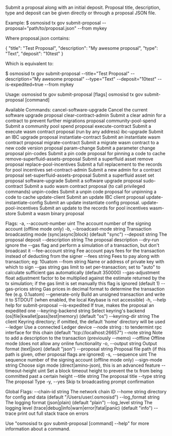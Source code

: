Submit a proposal along with an initial deposit.
Proposal title, description, type and deposit can be given directly or through a proposal JSON file.

Example:
$ osmosisd tx gov submit-proposal --proposal="path/to/proposal.json" --from mykey

Where proposal.json contains:

{
  "title": "Test Proposal",
  "description": "My awesome proposal",
  "type": "Text",
  "deposit": "10test"
}

Which is equivalent to:

$ osmosisd tx gov submit-proposal --title="Test Proposal" --description="My awesome proposal" --type="Text" --deposit="10test" --is-expedited=true --from mykey

Usage:
  osmosisd tx gov submit-proposal [flags]
  osmosisd tx gov submit-proposal [command]

Available Commands:
  cancel-software-upgrade           Cancel the current software upgrade proposal
  clear-contract-admin              Submit a clear admin for a contract to prevent further migrations proposal
  community-pool-spend              Submit a community pool spend proposal
  execute-contract                  Submit a execute wasm contract proposal (run by any address)
  ibc-upgrade                       Submit an IBC upgrade proposal
  instantiate-contract              Submit an instantiate wasm contract proposal
  migrate-contract                  Submit a migrate wasm contract to a new code version proposal
  param-change                      Submit a parameter change proposal
  pin-codes                         Submit a pin code proposal for pinning a code to cache
  remove-superfluid-assets-proposal Submit a superfluid asset remove proposal
  replace-pool-incentives           Submit a full replacement to the records for pool incentives
  set-contract-admin                Submit a new admin for a contract proposal
  set-superfluid-assets-proposal    Submit a superfluid asset set proposal
  software-upgrade                  Submit a software upgrade proposal
  sudo-contract                     Submit a sudo wasm contract proposal (to call privileged commands)
  unpin-codes                       Submit a unpin code proposal for unpinning a code to cache
  update-client                     Submit an update IBC client proposal
  update-instantiate-config         Submit an update instantiate config proposal.
  update-pool-incentives            Submit an update to the records for pool incentives
  wasm-store                        Submit a wasm binary proposal

Flags:
  -a, --account-number uint      The account number of the signing account (offline mode only)
  -b, --broadcast-mode string    Transaction broadcasting mode (sync|async|block) (default "sync")
      --deposit string           The proposal deposit
      --description string       The proposal description
      --dry-run                  ignore the --gas flag and perform a simulation of a transaction, but don't broadcast it
      --fee-account string       Fee account pays fees for the transaction instead of deducting from the signer
      --fees string              Fees to pay along with transaction; eg: 10uatom
      --from string              Name or address of private key with which to sign
      --gas string               gas limit to set per-transaction; set to "auto" to calculate sufficient gas automatically (default 350000)
      --gas-adjustment float     adjustment factor to be multiplied against the estimate returned by the tx simulation; if the gas limit is set manually this flag is ignored  (default 1)
      --gas-prices string        Gas prices in decimal format to determine the transaction fee (e.g. 0.1uatom)
      --generate-only            Build an unsigned transaction and write it to STDOUT (when enabled, the local Keybase is not accessible)
  -h, --help                     help for submit-proposal
      --is-expedited             If true, makes the proposal an expedited one
      --keyring-backend string   Select keyring's backend (os|file|kwallet|pass|test|memory) (default "os")
      --keyring-dir string       The client Keyring directory; if omitted, the default 'home' directory will be used
      --ledger                   Use a connected Ledger device
      --node string              <host>:<port> to tendermint rpc interface for this chain (default "tcp://localhost:26657")
      --note string              Note to add a description to the transaction (previously --memo)
      --offline                  Offline mode (does not allow any online functionality
  -o, --output string            Output format (text|json) (default "json")
      --proposal string          Proposal file path (if this path is given, other proposal flags are ignored)
  -s, --sequence uint            The sequence number of the signing account (offline mode only)
      --sign-mode string         Choose sign mode (direct|amino-json), this is an advanced feature
      --timeout-height uint      Set a block timeout height to prevent the tx from being committed past a certain height
      --title string             The proposal title
      --type string              The proposal Type
  -y, --yes                      Skip tx broadcasting prompt confirmation

Global Flags:
      --chain-id string     The network chain ID
      --home string         directory for config and data (default "/Users/user/.osmosisd")
      --log_format string   The logging format (json|plain) (default "plain")
      --log_level string    The logging level (trace|debug|info|warn|error|fatal|panic) (default "info")
      --trace               print out full stack trace on errors

Use "osmosisd tx gov submit-proposal [command] --help" for more information about a command.

